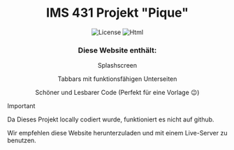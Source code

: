 <div align="center">

# IMS 431 Projekt "Pique"
<p align="center">
    <img src="https://img.shields.io/badge/license-MIT-green" alt="License">
    <img src="https://img.shields.io/badge/language-CSS_and_HTML-red" alt="Html">
</p>

### Diese Website enthält:

Splashscreen

Tabbars mit funktionsfähigen Unterseiten

Schöner und Lesbarer Code (Perfekt für eine Vorlage 😉)

</div>

> [!IMPORTANT]
> Da Dieses Projekt locally codiert wurde, funktioniert es nicht auf github.
>
> Wir empfehlen diese Website herunterzuladen und mit einem Live-Server zu benutzen.
